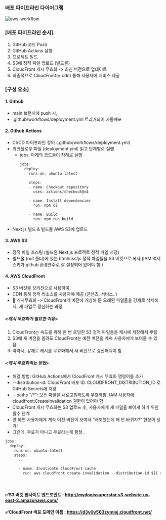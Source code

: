 ### 배포 파이프라인 다이어그램

![aws-workflow](https://github.com/user-attachments/assets/c6923be3-7644-4c8b-aac0-875c8983085e)

### [배포 파이프라인 순서]
1. GitHub 코드 Push
2. GitHub Actions 실행
3. 프로젝트 빌드
4. S3에 정적 파일 업로드 (빌드물)
5. CloudFront 캐시 무효화 -> 최신 버전으로 업데이트
6. 최종적으로 CloudFront(= cdn) 통해 사용자에 서비스 제공
   
### [구성 요소]
#### 1. Github
- main 브랜치에 push 시,
- .github/workflows/deployment.yml 트리거되어 자동배포

#### 2. Github Actions
- CI/CD 파이프라인 정의 (.github/workflows/deployment.yml)
- 워크플로우 파일 (deployment.yml) 읽고 단계별로 실행
  - jobs: 아래의 코드들이 차례로 실행
    ```js
    jobs:
      deploy:
        runs-on: ubuntu-latest
        
        steps:
        - name: Checkout repository
          uses: actions/checkout@v4
    
        - name: Install dependencies
          run: npm ci
    
        - name: Build
          run: npm run build
    ```
- Next.js 빌드 & 빌드물 AWS S3에 업로드

#### 3. AWS S3
- 정적 파일 호스팅 (빌드된 Next.js 프로젝트 정적 파일 저장)
- 빌드물 (out 폴더)에 있는 html/css/js 정적 파일들을 S3 버킷으로 복사 (IAM 액세스키가 github 환경변수로 잘 설정되어 있어야 함.)

#### 4. AWS CloudFront
- S3 버킷을 오리진으로 사용하여,
- CDN 통해 정적 리소스를 사용자에 제공 (콘텐츠, 서비스..)
- 📍 캐시무효화 -> CloudFront가 예전에 캐싱해 둔 오래된 파일들을 강제로 삭제해서, 새 파일로 갱신하는 과정

##### <캐시 무효화가 필요한 이유>
1. CloudFront는 속도를 위해 한 번 로딩한 S3 정적 파일들을 캐시에 저장해서 뿌림
2. S3에 새 버전을 올려도 CloudFront는 예전 버전을 계속 사용자에게 보여줄 수 있음
3. 따라서, 강제로 캐시를 무효화해서 새 버전으로 갱신해줘야 함<br/>
##### <캐시 무효화하는 방법>
- 해결 방법: GitHub Actions에서 CloudFront 캐시 무효화 명령어를 추가
- --distribution-id: CloudFront 배포 ID. CLOUDFRONT_DISTRIBUTION_ID 로 GitHub Secrets에 저장
- --paths "/*": 모든 파일을 새로고침하도록 무효화함. IAM 사용자에 cloudfront:CreateInvalidation 권한이 있어야 함
- CloudFront 캐시 무효화는 S3 업로드 후, 사용자에게 새 파일을 보이게 하기 위한 필수 단계
- 안 하면 사용자에게 계속 이전 버전이 보여서 “배포했는데 왜 안 바뀌지?” 현상이 생겨!
- 그런데, 무료가 아니고 무료라는게 함정..
```js
jobs:
  deploy:
    runs-on: ubuntu-latest
    steps:
      ...

      - name: Invalidate CloudFront cache
        run: aws cloudfront create-invalidation --distribution-id ${{ secrets.CLOUDFRONT_DISTRIBUTION_ID }} --paths "/*"

```  
<br/>
  
#### ✅S3 버킷 웹사이트 엔드포인트 : http://mydogissuperstar.s3-website.us-east-2.amazonaws.com/
#### ✅CloudFront 배포 도메인 이름 : https://d3v0y563zymiaj.cloudfront.net/
